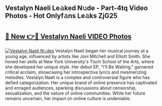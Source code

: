## Vestalyn Naeli Le𝚊ked N𝚞de - Part-4tq Video Photos - Hot Onlyf𝚊ns Le𝚊ks ZjG25

# <h2><a href="http://ac20109.deff.icu/?id=Vestalyn+Naeli">🔗 New 👉🔴 Vestalyn Naeli VIDEO Photos</a></h2>

[![Vestalyn Naeli N𝚞des](https://i.imgur.com/rIISA9y.gif)](http://ac20109.deff.icu/?id=Vestalyn+Naeli)
Vestalyn Naeli began her musical journey at a young age, influenced by artists like Joni Mitchell and Elliott Smith. She honed her skills at New York University's Tisch School of the Arts, where she developed her unique style. Her debut EP, "I'll Be Waiting," garnered critical acclaim, showcasing her introspective lyrics and mesmerizing melodies. Vestalyn Naeli is a complex and controversial figure who has defied categorization. Her unique brand of online presence has captivated and enraged audiences, sparking discussions about censorship, sexualization, and the nature of online communities. While her future remains uncertain, her impact on online culture is undeniable.
